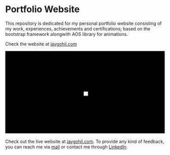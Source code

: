 # Portfolio Website
This repository is dedicated for my personal portfolio website consisting of my work, experiences, achievements and certifications; based on the bootstrap framework alongwith AOS library for animations.

Check the website at [jaygohil.com](https://jaygohil.com/)

<p style="text-align: center;">
  <a href="https://jaygohil.com/"><img src="/screenshots/JayG.gif" alt="animated"></a>
</p>

Check out the live website at [jaygohil.com](https://jaygohil.com/). To provide any kind of feedback, you can reach me via [mail](mailto:jay.gohil.info@gmail.com) or contact me through [LinkedIn](https://www.linkedin.com/in/jay--gohil/).
